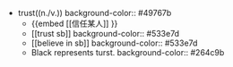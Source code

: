 - trust((n./v.))
  background-color:: #49767b
	- {{embed [[信任某人]] }}
	- [[trust sb]]
	  background-color:: #533e7d
	- [[believe in sb]]
	  background-color:: #533e7d
	- Black represents turst.
	  background-color:: #264c9b
